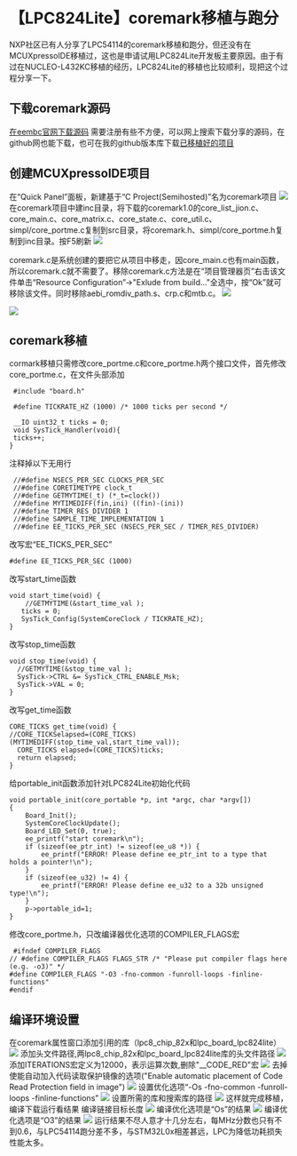 【LPC824Lite】coremark移植与跑分
=======
NXP社区已有人分享了LPC54114的coremark移植和跑分，但还没有在MCUXpressoIDE移植过，这也是申请试用LPC824Lite开发板主要原因。由于有过在NUCLEO-L432KC移植的经历，LPC824Lite的移植也比较顺利，现把这个过程分享一下。
## 下载coremark源码
[在eembc官网下载源码](https://www.eembc.org/coremark/download.php)
 需要注册有些不方便，可以网上搜索下载分享的源码，在github网也能下载，也可在我的github版本库下载[已移植好的项目](https://github.com/shenxfs/MCUXpresso_LPC824Lite_SDK)

## 创建MCUXpressoIDE项目
在“Quick Panel”面板，新建基于“C Project(Semihosted)”名为coremark项目
![](quick.png)
在coremark项目中建inc目录，将下载的coremark1.0的core_list_jion.c、core_main.c、core_matrix.c、core_state.c、core_util.c、simpl/core_portme.c复制到src目录，将coremark.h、simpl/core_portme.h复制到inc目录。按F5刷新
![](project.png)

coremark.c是系统创建的要把它从项目中移走，因core_main.c也有main函数，所以coremark.c就不需要了。移除coremark.c方法是在“项目管理器页”右击该文件单击“Resource Configuration”->"Exlude from build..."全选中，按“Ok”就可移除该文件。同时移除aebi_romdiv_path.s、crp.c和mtb.c。
![](exlude.png)

![](remove.png)
## coremark移植
cormark移植只需修改core_portme.c和core_portme.h两个接口文件，首先修改core_portme.c，在文件头部添加

     #include "board.h"

     #define TICKRATE_HZ (1000)	/* 1000 ticks per second */

     __IO uint32_t ticks = 0;
     void SysTick_Handler(void){
	 ticks++;
    }
注释掉以下无用行

     //#define NSECS_PER_SEC CLOCKS_PER_SEC
     //#define CORETIMETYPE clock_t
     //#define GETMYTIME(_t) (*_t=clock())
     //#define MYTIMEDIFF(fin,ini) ((fin)-(ini))
     //#define TIMER_RES_DIVIDER 1
     //#define SAMPLE_TIME_IMPLEMENTATION 1
     //#define EE_TICKS_PER_SEC (NSECS_PER_SEC / TIMER_RES_DIVIDER)

改写宏“EE_TICKS_PER_SEC”

    #define EE_TICKS_PER_SEC (1000)

改写start_time函数

    void start_time(void) {
	    //GETMYTIME(&start_time_val );
	   ticks = 0;
	   SysTick_Config(SystemCoreClock / TICKRATE_HZ);
    }

改写stop_time函数

    void stop_time(void) {
	  //GETMYTIME(&stop_time_val );
	  SysTick->CTRL &= SysTick_CTRL_ENABLE_Msk;
	  SysTick->VAL = 0;
    }

改写get_time函数

    CORE_TICKS get_time(void) {
    //CORE_TICKSelapsed=(CORE_TICKS)(MYTIMEDIFF(stop_time_val,start_time_val));
	  CORE_TICKS elapsed=(CORE_TICKS)ticks;
	  return elapsed;
    }

给portable_init函数添加针对LPC824Lite初始化代码

    void portable_init(core_portable *p, int *argc, char *argv[])
    {
    	Board_Init();
    	SystemCoreClockUpdate();
    	Board_LED_Set(0, true);
    	ee_printf("start coremark\n");
    	if (sizeof(ee_ptr_int) != sizeof(ee_u8 *)) {
    		ee_printf("ERROR! Please define ee_ptr_int to a type that holds a pointer!\n");
    	}
    	if (sizeof(ee_u32) != 4) {
    		ee_printf("ERROR! Please define ee_u32 to a 32b unsigned type!\n");
    	}
    	p->portable_id=1;
    }

修改core_portme.h，只改编译器优化选项的COMPILER_FLAGS宏

     #ifndef COMPILER_FLAGS
    // #define COMPILER_FLAGS FLAGS_STR /* "Please put compiler flags here (e.g. -o3)" */
    #define COMPILER_FLAGS "-O3 -fno-common -funroll-loops -finline-functions"
    #endif

## 编译环境设置

在coremark属性窗口添加引用的库（lpc8_chip_82x和lpc_board_lpc824lite）
![](dep.png)
添加头文件路径,两lpc8_chip_82x和lpc_board_lpc824lite库的头文件路径
![](pre.png)
添加ITERATIONS宏定义为12000，表示运算次数,删除"__CODE_RED"宏
![](iteration.png)
去掉使能自动加入代码读取保护镜像的选项("Enable automatic placement of Code Read Protection field in image")
![](linker.png)
设置优化选项“-Os -fno-common -funroll-loops -finline-functions”
![](opt.png)
设置所需的库和搜索库的路径
![](libs.png)
这样就完成移植，编译下载运行看结果
编译链接目标长度
![](size.png)
编译优化选项是“Os”的结果
![](lpc.png)
编译优化选项是“O3”的结果
![](lpcO3.png)
运行结果不尽人意才十几分左右，每MHz分数也只有不到0.6，与LPC54114跑分差不多，与STM32L0x相差甚远，LPC为降低功耗损失性能太多。
